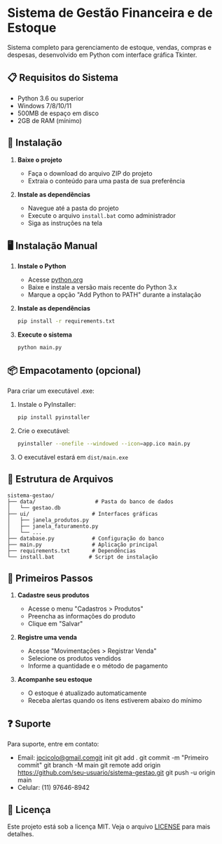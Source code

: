 # Sistema de Gestão Financeira e de Estoque

Sistema completo para gerenciamento de estoque, vendas, compras e despesas, desenvolvido em Python com interface gráfica Tkinter.

## 📋 Requisitos do Sistema

- Python 3.6 ou superior
- Windows 7/8/10/11
- 500MB de espaço em disco
- 2GB de RAM (mínimo)

## 🚀 Instalação 

1. **Baixe o projeto**
   - Faça o download do arquivo ZIP do projeto
   - Extraia o conteúdo para uma pasta de sua preferência

2. **Instale as dependências**
   - Navegue até a pasta do projeto
   - Execute o arquivo `install.bat` como administrador
   - Siga as instruções na tela

## 🖥️ Instalação Manual

1. **Instale o Python**
   - Acesse [python.org](https://www.python.org/downloads/)
   - Baixe e instale a versão mais recente do Python 3.x
   - Marque a opção "Add Python to PATH" durante a instalação

2. **Instale as dependências**
   ```bash
   pip install -r requirements.txt
   ```

3. **Execute o sistema**
   ```bash
   python main.py
   ```

## 📦 Empacotamento (opcional)

Para criar um executável .exe:

1. Instale o PyInstaller:
   ```bash
   pip install pyinstaller
   ```

2. Crie o executável:
   ```bash
   pyinstaller --onefile --windowed --icon=app.ico main.py
   ```

3. O executável estará em `dist/main.exe`

## 📂 Estrutura de Arquivos

```
sistema-gestao/
├── data/                   # Pasta do banco de dados
│   └── gestao.db          
├── ui/                    # Interfaces gráficas
│   ├── janela_produtos.py
│   ├── janela_faturamento.py
│   └── ...
├── database.py            # Configuração do banco
├── main.py                # Aplicação principal
├── requirements.txt       # Dependências
└── install.bat           # Script de instalação
```

## 📝 Primeiros Passos

1. **Cadastre seus produtos**
   - Acesse o menu "Cadastros > Produtos"
   - Preencha as informações do produto
   - Clique em "Salvar"

2. **Registre uma venda**
   - Acesse "Movimentações > Registrar Venda"
   - Selecione os produtos vendidos
   - Informe a quantidade e o método de pagamento

3. **Acompanhe seu estoque**
   - O estoque é atualizado automaticamente
   - Receba alertas quando os itens estiverem abaixo do mínimo

## ❓ Suporte

Para suporte, entre em contato:
- Email: jpcicolo@gmail.comgit init
git add .
git commit -m "Primeiro commit"
git branch -M main
git remote add origin https://github.com/seu-usuario/sistema-gestao.git
git push -u origin main
- Celular: (11) 97646-8942

## 📄 Licença

Este projeto está sob a licença MIT. Veja o arquivo [LICENSE](LICENSE) para mais detalhes.
